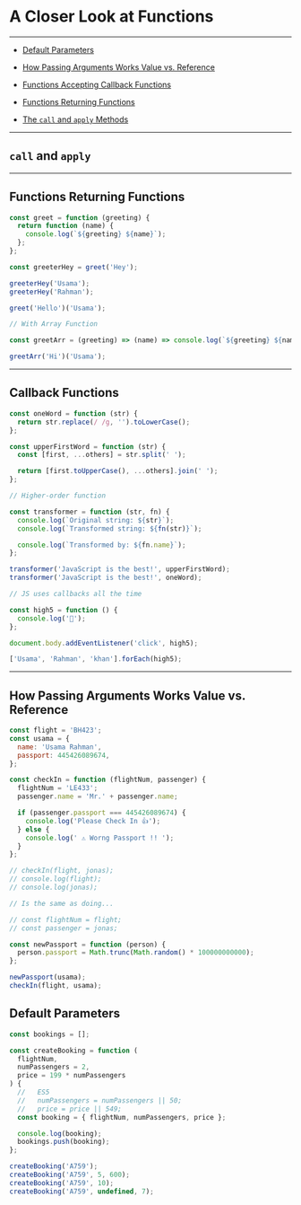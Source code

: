 # A Closer Look at Functions

---

- [Default Parameters](#default-parameters)

- [How Passing Arguments Works Value vs. Reference](#how-passing-arguments-works-value-vs-reference)

- [Functions Accepting Callback Functions](#callback-functions)

- [Functions Returning Functions](#functions-returning-functions)

- [The `call` and `apply` Methods]()

---

## `call` and `apply`

---

## Functions Returning Functions

```js
const greet = function (greeting) {
  return function (name) {
    console.log(`${greeting} ${name}`);
  };
};

const greeterHey = greet('Hey');

greeterHey('Usama');
greeterHey('Rahman');

greet('Hello')('Usama');

// With Array Function

const greetArr = (greeting) => (name) => console.log(`${greeting} ${name}`);

greetArr('Hi')('Usama');
```

---

## Callback Functions

```js
const oneWord = function (str) {
  return str.replace(/ /g, '').toLowerCase();
};

const upperFirstWord = function (str) {
  const [first, ...others] = str.split(' ');

  return [first.toUpperCase(), ...others].join(' ');
};

// Higher-order function

const transformer = function (str, fn) {
  console.log(`Original string: ${str}`);
  console.log(`Transformed string: ${fn(str)}`);

  console.log(`Transformed by: ${fn.name}`);
};

transformer('JavaScript is the best!', upperFirstWord);
transformer('JavaScript is the best!', oneWord);

// JS uses callbacks all the time

const high5 = function () {
  console.log('👋');
};

document.body.addEventListener('click', high5);

['Usama', 'Rahman', 'khan'].forEach(high5);
```

---

## How Passing Arguments Works Value vs. Reference

```js
const flight = 'BH423';
const usama = {
  name: 'Usama Rahman',
  passport: 445426089674,
};

const checkIn = function (flightNum, passenger) {
  flightNum = 'LE433';
  passenger.name = 'Mr.' + passenger.name;

  if (passenger.passport === 445426089674) {
    console.log('Please Check In 👍');
  } else {
    console.log(' ⚠️ Worng Passport !! ');
  }
};

// checkIn(flight, jonas);
// console.log(flight);
// console.log(jonas);

// Is the same as doing...

// const flightNum = flight;
// const passenger = jonas;

const newPassport = function (person) {
  person.passport = Math.trunc(Math.random() * 100000000000);
};

newPassport(usama);
checkIn(flight, usama);
```

## Default Parameters

```js
const bookings = [];

const createBooking = function (
  flightNum,
  numPassengers = 2,
  price = 199 * numPassengers
) {
  //   ES5
  //   numPassengers = numPassengers || 50;
  //   price = price || 549;
  const booking = { flightNum, numPassengers, price };

  console.log(booking);
  bookings.push(booking);
};

createBooking('A759');
createBooking('A759', 5, 600);
createBooking('A759', 10);
createBooking('A759', undefined, 7);
```
